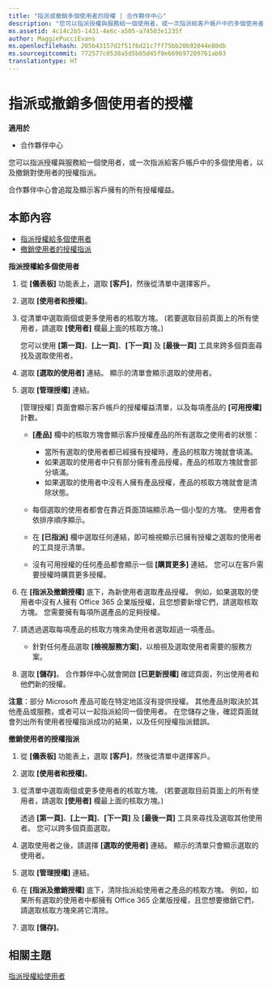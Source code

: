 ```yaml
---
title: "指派或撤銷多個使用者的授權 | 合作夥伴中心"
description: "您可以指派授權與服務給一個使用者，或一次指派給客戶帳戶中的多個使用者，以及撤銷對使用者的授權指派。"
ms.assetid: 4c14c2b5-1431-4e6c-a505-a74503e1235f
author: MaggiePucciEvans
ms.openlocfilehash: 205b43157d2f51f6d21c7ff75bb20b92044e80db
ms.sourcegitcommit: 772577c0538a5d5b05d45f0e669697209761ab03
translationtype: HT
---
```

# <a name="assign-or-revoke-licenses-to-multiple-users"></a>指派或撤銷多個使用者的授權

**適用於**

-  合作夥伴中心

您可以指派授權與服務給一個使用者，或一次指派給客戶帳戶中的多個使用者，以及撤銷對使用者的授權指派。

合作夥伴中心會追蹤及顯示客戶擁有的所有授權權益。

## <a name="in-this-section"></a>本節內容


-   [指派授權給多個使用者](#assign-licenses-to-groups)
-   [撤銷使用者的授權指派](#revoking-licenses)

<a href="" id="assign-licenses-to-groups"></a>
**指派授權給多個使用者**

1.  從 **\[儀表板\]** 功能表上，選取 **\[客戶\]**，然後從清單中選擇客戶。
2.  選取 **\[使用者和授權\]**。
3.  從清單中選取兩個或更多使用者的核取方塊。 (若要選取目前頁面上的所有使用者，請選取 **\[使用者\]** 欄最上面的核取方塊。)

    您可以使用 **\[第一頁\]**、**\[上一頁\]**、**\[下一頁\]** 及 **\[最後一頁\]** 工具來跨多個頁面尋找及選取使用者。

4.  選取 **\[選取的使用者\]** 連結。 顯示的清單會顯示選取的使用者。
5.  選取 **\[管理授權\]** 連結。

    \[管理授權\] 頁面會顯示客戶帳戶的授權權益清單，以及每項產品的 **\[可用授權\]** 計數。

    -   **\[產品\]** 欄中的核取方塊會顯示客戶授權產品的所有選取之使用者的狀態：

        -   當所有選取的使用者都已經擁有授權時，產品的核取方塊就會填滿。
        -   如果選取的使用者中只有部分擁有產品授權，產品的核取方塊就會部分填滿。
        -   如果選取的使用者中沒有人擁有產品授權，產品的核取方塊就會是清除狀態。
    -   每個選取的使用者都會在靠近頁面頂端顯示為一個小型的方塊。 使用者會依排序順序顯示。

    -   在 **\[已指派\]** 欄中選取任何連結，即可檢視顯示已擁有授權之選取的使用者的工具提示清單。

    -   沒有可用授權的任何產品都會顯示一個 **\[購買更多\]** 連結。 您可以在客戶需要授權時購買更多授權。

6.  在 **\[指派及撤銷授權\]** 底下，為新使用者選取產品授權。 例如，如果選取的使用者中沒有人擁有 Office 365 企業版授權，且您想要新增它們，請選取核取方塊。 您需要擁有每項所選產品的足夠授權。
7.  請透過選取每項產品的核取方塊來為使用者選取超過一項產品。
    -   針對任何產品選取 **\[檢視服務方案\]**，以檢視及選取使用者需要的服務方案。

8.  選取 **\[儲存\]**。 合作夥伴中心就會開啟 **\[已更新授權\]** 確認頁面，列出使用者和他們新的授權。

**注意**：部分 Microsoft 產品可能在特定地區沒有提供授權。 其他產品則取決於其他產品或服務，或者可以一起指派給同一個使用者。 在您儲存之後，確認頁面就會列出所有使用者授權指派成功的結果，以及任何授權指派錯誤。

 

<a href="" id="revoking-licenses"></a>
**撤銷使用者的授權指派**

1.  從 **\[儀表板\]** 功能表上，選取 **\[客戶\]**，然後從清單中選擇客戶。
2.  選取 **\[使用者和授權\]**。
3.  從清單中選取兩個或更多使用者的核取方塊。 (若要選取目前頁面上的所有使用者，請選取 **\[使用者\]** 欄最上面的核取方塊。)

    透過 **\[第一頁\]**、**\[上一頁\]**、**\[下一頁\]** 及 **\[最後一頁\]** 工具來尋找及選取其他使用者。 您可以跨多個頁面選取。

4.  選取使用者之後，請選擇 **\[選取的使用者\]** 連結。 顯示的清單只會顯示選取的使用者。
5.  選取 **\[管理授權\]** 連結。
6.  在 **\[指派及撤銷授權\]** 底下，清除指派給使用者之產品的核取方塊。 例如，如果所有選取的使用者中都擁有 Office 365 企業版授權，且您想要撤銷它們，請選取核取方塊來將它清除。
7.  選取 **\[儲存\]**。

## <a name="related-topics"></a>相關主題


[指派授權給使用者](assign-licenses-to-users.md)

 

 



